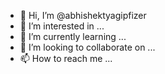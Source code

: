 - 👋 Hi, I’m @abhishektyagipfizer
- 👀 I’m interested in ...
- 🌱 I’m currently learning ...
- 💞️ I’m looking to collaborate on ...
- 📫 How to reach me ...

<!---
abhishektyagipfizer/abhishektyagipfizer is a ✨ special ✨ repository because its `README.md` (this file) appears on your GitHub profile.
You can click the Preview link to take a look at your changes.
--->
